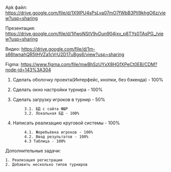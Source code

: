 Apk файл: https://drive.google.com/file/d/1X9IPU4sPsLya07mO7fWbB3PII9khgO6z/view?usp=sharing

Презентация: https://drive.google.com/file/d/1ifwoNStV9vDun904jxv_p8TYs0TAsPG_/view?usp=sharing

Видео: https://drive.google.com/file/d/1m-s66twnahQR5tHVZa1cVrU2D17uBgs6/view?usp=sharing

Figma: https://www.figma.com/file/mwBhSzUYxX8HGfXPeCt0EB/CDM?node-id=143%3A304


1. Сделать оболочку проекта(Интерфейс, кнопки, без бэкенда) - 100%
2. Сделать окно настройки турнира - 100%
3. Сделать загрузку игроков в турнир - 50%
            
            3.1. БД с сайта ФШР
            3.2. Локальная БД - 100%
4. Написать реализацию круговой системы - 100%

            4.1. Жеребьёвка игроков - 100%
            4.2. Ввод результатов - 100%
            4.3 Таблица - 100%
   
Дополнительные задачи:
            
    1. Реализация регистрации
    2. Добавить несколько типов турниров
